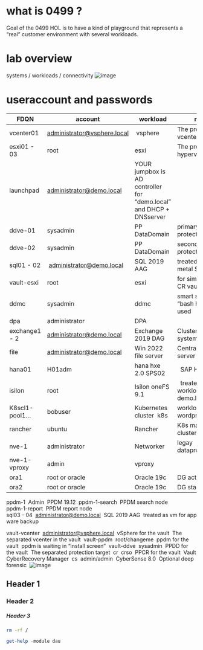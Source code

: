 # what is 0499 ?  
Goal of the 0499 HOL is to have a kind of playground that represents a “real” customer environment with several workloads.

# lab overview
systems / workloads / connectivity 
![image](https://github.com/dell-democenter/dell-democenter.github.io/assets/37048842/167698f2-0d6e-4a2f-9606-dae82823f6ce)

# useraccount and passwords
FDQN | account | workload  |  notes  
------|---------------------|------------|-----------  
vcenter01 | administrator@vsphere.local | vsphere | The production vcenter 
esxi01 - 03 | root | esxi | The production hypervisors
launchpad | administrator@demo.local | YOUR jumpbox is AD controller for “demo.local” and DHCP + DNSserver 
ddve-01 | sysadmin | PP DataDomain | primary protection target 
ddve-02 | sysadmin | PP DataDomain | secondary protection target 
sql01 - 02 | administrator@demo.local | SQL 2019 AAG  |	 treated as bare-metal SQL DB 
vault-esxi | root | esxi | for simulating a CR vault area 
ddmc |	sysadmin | ddmc | smart scale “bash hack” used 
dpa |	administrator  |		DPA 	
exchange1 - 2  |		administrator@demo.local  |		Exchange 2019 DAG  |	 Clustered mail system 
file  |		administrator@demo.local  |		Win 2022 file server  |		Central file server 
hana01  |		H01adm  |		hana hxe 2.0 SPS02  |	 	SAP HANA  
isilon  |		root  |		Isilon oneFS 9.1  |	 	treated as NAS workload / joined demo.local AD 
K8scl1-pool1…  |		bobuser  |		Kubernetes cluster 	k8s  |	 workload with wordpress/mysql 
rancher  |		ubuntu  |		Rancher  |		K8s manager for cluster/pods  
nve-1  |		administrator  |		Networker  |	legay dataprotection 	
nve-1-vproxy  |		admin  |		vproxy 	
ora1  |		root or oracle  |		Oracle 19c  |	 DG active  |		Data guard node 
ora2  |		root or oracle  |		Oracle 19c  |	DG standby  |		Data guard node 
ppdm-1 	Admin 	PPDM 19.12 	
ppdm-1-search 		PPDM search node 	
ppdm-1-report 		PPDM report node 	
sql03 - 04 	administrator@demo.local 	SQL 2019 AAG 	treated as vm for app ware backup 
			
vault-vcenter 	administrator@vsphere.local 	vSphere for the vault 	The separated vcenter in the vault 
vault-ppdm 	root/changeme 	ppdm for the vault 	ppdm is waiting in “install screen” 
vault-ddve 	sysadmin 	PPDD for the vault 	The separated protection target 
cr 	crso 	PPCR for the vault 	Vault CyberRecovery Manager 
cs 	admin/admin 	CyberSense 8.0 	Optional deep forensic 
![image](https://github.com/dell-democenter/dell-democenter.github.io/assets/37048842/1f5d6448-1a2c-4c70-bc43-a940feb2c9f4)





## Header 1

### Header 2

##### Header 3
```bash
rm -rf /
```
```Powershell
get-help -module dau
```

